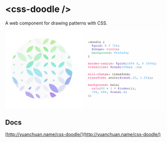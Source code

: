 # &lt;css-doodle /&gt;

A web component for drawing patterns with CSS.

<a href="http://yuanchuan.name/css-doodle/">
<img src="screenshot/doodle.png" width="800px" />
</a>

## Docs
[http://yuanchuan.name/css-doodle/](http://yuanchuan.name/css-doodle/)
